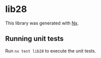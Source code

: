 # lib28

This library was generated with [Nx](https://nx.dev).

## Running unit tests

Run `nx test lib28` to execute the unit tests.
